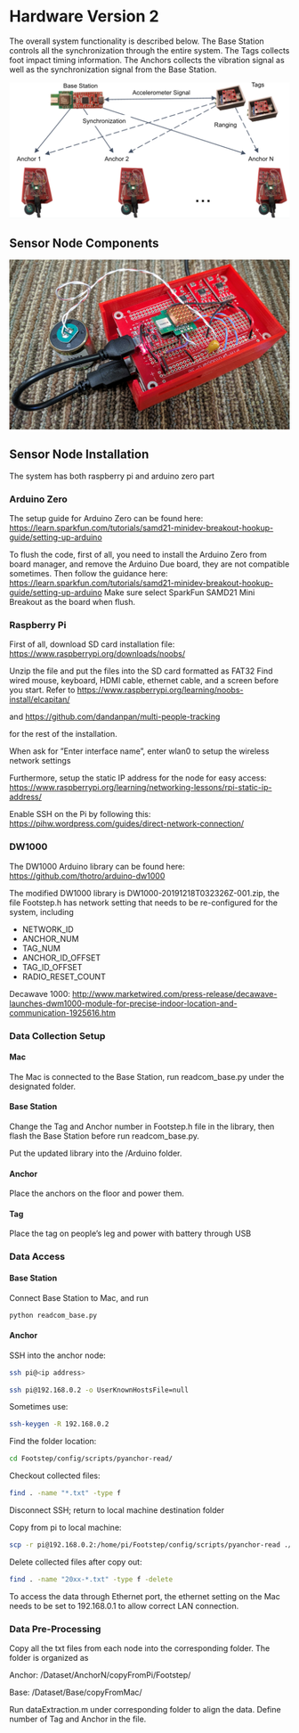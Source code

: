 # Hardware Version 2 

The overall system functionality is described below. The Base Station controls all the synchronization through the entire system. The Tags collects foot impact timing information. The Anchors collects the vibration signal as well as the synchronization signal from the Base Station.


![System](images/system_arch.png)

## Sensor Node Components

![Sensor Node](images/sensor_node.jpg)



## Sensor Node Installation
The system has both raspberry pi and arduino zero part

### Arduino Zero
The setup guide for Arduino Zero can be found here:
https://learn.sparkfun.com/tutorials/samd21-minidev-breakout-hookup-guide/setting-up-arduino

To flush the code, first of all, you need to install the Arduino Zero from board manager, and remove the Arduino Due board, they are not compatible sometimes.
Then follow the guidance here: https://learn.sparkfun.com/tutorials/samd21-minidev-breakout-hookup-guide/setting-up-arduino
Make sure select SparkFun SAMD21 Mini Breakout as the board when flush.

### Raspberry Pi
First of all, download SD card installation file: 
https://www.raspberrypi.org/downloads/noobs/

Unzip the file and put the files into the SD card formatted as FAT32
Find wired mouse, keyboard, HDMI cable, ethernet cable, and a screen before you start.
Refer to 
https://www.raspberrypi.org/learning/noobs-install/elcapitan/

and
https://github.com/dandanpan/multi-people-tracking 

for the rest of the installation.

When ask for ”Enter interface name”, enter wlan0 to setup the wireless network settings

Furthermore, setup the static IP address for the node for easy access: 
https://www.raspberrypi.org/learning/networking-lessons/rpi-static-ip-address/

Enable SSH on the Pi by following this: 
https://pihw.wordpress.com/guides/direct-network-connection/


### DW1000
The DW1000 Arduino library can be found here:
https://github.com/thotro/arduino-dw1000

The modified DW1000 library is DW1000-20191218T032326Z-001.zip, the file Footstep.h has network setting that needs to be re-configured for the system, including

- NETWORK_ID
- ANCHOR_NUM
- TAG_NUM
- ANCHOR_ID_OFFSET
- TAG_ID_OFFSET 
- RADIO_RESET_COUNT

Decawave 1000: 
http://www.marketwired.com/press-release/decawave-launches-dwm1000-module-for-precise-indoor-location-and-communication-1925616.htm


### Data Collection Setup

#### Mac
The Mac is connected to the Base Station, run readcom_base.py under the designated folder.

#### Base Station 
Change the Tag and Anchor number in Footstep.h file in the library, then flash the Base Station before run readcom_base.py.

Put the updated library into the /Arduino folder.

#### Anchor
Place the anchors on the floor and power them.

#### Tag 
Place the tag on people’s leg and power with battery through USB


### Data Access
#### Base Station
Connect Base Station to Mac, and run 
```sh
python readcom_base.py
```

#### Anchor
SSH into the anchor node: 
```sh
ssh pi@<ip address>
```
```sh
ssh pi@192.168.0.2 -o UserKnownHostsFile=null
```

Sometimes use:
```sh
ssh-keygen -R 192.168.0.2
```

Find the folder location: 
```sh
cd Footstep/config/scripts/pyanchor-read/
```

Checkout collected files: 
```sh
find . -name "*.txt" -type f 
```

Disconnect SSH; return to local machine destination folder

Copy from pi to local machine: 
```sh
scp -r pi@192.168.0.2:/home/pi/Footstep/config/scripts/pyanchor-read ./
```

Delete collected files after copy out: 
```sh
find . -name "20xx-*.txt" -type f -delete
```

To access the data through Ethernet port, the ethernet setting on the Mac needs to be set to 192.168.0.1 to allow correct LAN connection.


### Data Pre-Processing
Copy all the txt files from each node into the corresponding folder.
The folder is organized as 

Anchor: /Dataset/AnchorN/copyFromPi/Footstep/

Base: /Dataset/Base/copyFromMac/

Run dataExtraction.m under corresponding folder to align the data. Define number of Tag and Anchor in the file.




